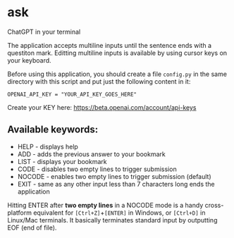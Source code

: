 # ask
ChatGPT in your terminal

The application accepts multiline inputs until the sentence ends with a questiton mark.
Editting multiline inputs is available by using cursor keys on your keyboard.

Before using this application, you should create a file `config.py` in the same directory with
this script and put just the following content in it:

```
OPENAI_API_KEY = "YOUR_API_KEY_GOES_HERE"
```

Create your KEY here: https://beta.openai.com/account/api-keys


## Available keywords:

* HELP   - displays help
* ADD    - adds the previous answer to your bookmark
* LIST   - displays your bookmark
* CODE   - disables two empty lines to trigger submission
* NOCODE - enables two empty lines to trigger submission (default)
* EXIT   - same as any other input less than 7 characters long ends the application

Hitting ENTER after **two empty lines** in a NOCODE mode is a handy cross-platform equivalent 
for `[Ctrl+Z]`+`[ENTER]` in Windows, or `[Ctrl+D]` in Linux/Mac terminals. It basically 
terminates standard input by outputting EOF (end of file).
